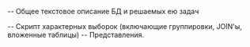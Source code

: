 -- Oбщее текстовое описание БД и решаемых ею задач

-- Cкрипт характерных выборок (включающие группировки, JOIN'ы, вложенные таблицы)
-- Представления.
